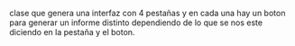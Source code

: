 clase que genera una interfaz con 4 pestañas y en cada una hay un boton para generar un informe distinto dependiendo de lo que se nos este diciendo en la pestaña y el boton.
